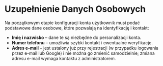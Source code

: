 # Uzupełnienie Danych Osobowych

Na początkowym etapie konfiguracji konta użytkownik musi podać podstawowe dane osobowe, które pozwalają na identyfikację i kontakt:

* **Imię i nazwisko** – dane te są niezbędne do personalizacji konta.
* **Numer telefonu** – umożliwia szybki kontakt i ewentualne weryfikacje.
* **Adres e-mail** – jest ustalony już przy rejestracji (w przypadku logowania przez e-mail lub Google) i nie można go zmienić samodzielnie; zmiana adresu e-mail wymaga kontaktu z administratorem.
